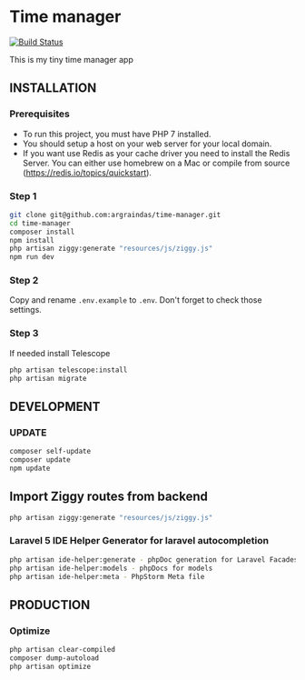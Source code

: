 # Time manager

[![Build Status](https://travis-ci.com/argraindas/time-manager.svg?token=1S5s1HzBzsDBDM8zZfNs&branch=master)](https://travis-ci.com/argraindas/time-manager)

This is my tiny time manager app

## INSTALLATION

### Prerequisites

* To run this project, you must have PHP 7 installed.
* You should setup a host on your web server for your local domain. 
* If you want use Redis as your cache driver you need to install the Redis Server. You can either use homebrew on a Mac or compile from source (https://redis.io/topics/quickstart). 

### Step 1 

```bash
git clone git@github.com:argraindas/time-manager.git
cd time-manager
composer install
npm install
php artisan ziggy:generate "resources/js/ziggy.js"
npm run dev
```    
    
### Step 2
Copy and rename `.env.example` to `.env`. Don't forget to check those settings.   

### Step 3
If needed install Telescope
    
```bash 
php artisan telescope:install
php artisan migrate
```

## DEVELOPMENT

### UPDATE
```bash 
composer self-update
composer update
npm update
```
## Import Ziggy routes from backend

```bash 
php artisan ziggy:generate "resources/js/ziggy.js"
```

### Laravel 5 IDE Helper Generator for laravel autocompletion
```bash 
php artisan ide-helper:generate - phpDoc generation for Laravel Facades
php artisan ide-helper:models - phpDocs for models
php artisan ide-helper:meta - PhpStorm Meta file
```
## PRODUCTION

### Optimize
```bash 
php artisan clear-compiled 
composer dump-autoload
php artisan optimize
```
